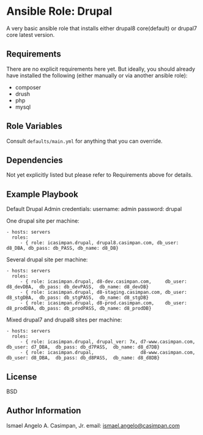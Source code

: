 Ansible Role: Drupal
=========

A very basic ansible role that installs either drupal8 core(default) or drupal7 core latest version.

Requirements
------------

There are no explicit requirements here yet. But ideally, you should already have installed the following (either manually or via another ansible role):
* composer
* drush
* php
* mysql

Role Variables
--------------

Consult ```defaults/main.yml``` for anything that you can override.


Dependencies
------------

Not yet explicitly listed but please refer to Requirements above for details.

Example Playbook
----------------
Default Drupal Admin credentials:
  username: admin
  password: drupal

One drupal site per machine:

    - hosts: servers
      roles:
         - { role: icasimpan.drupal, drupal8.casimpan.com, db_user: d8_DBA, db_pass: db_PASS, db_name: d8_DB}
 
Several drupal site per machine:

    - hosts: servers
      roles:
         - { role: icasimpan.drupal, d8-dev.casimpan.com,     db_user: d8_devDBA,  db_pass: db_devPASS,  db_name: d8_devDB}
         - { role: icasimpan.drupal, d8-staging.casimpan.com, db_user: d8_stgDBA,  db_pass: db_stgPASS,  db_name: d8_stgDB}
         - { role: icasimpan.drupal, d8-prod.casimpan.com,    db_user: d8_prodDBA, db_pass: db_prodPASS, db_name: d8_prodDB}

Mixed drupal7 and drupal8 sites per machine:

    - hosts: servers
      roles:
         - { role: icasimpan.drupal, drupal_ver: 7x, d7-www.casimpan.com, db_user: d7_DBA,  db_pass: db_d7PASS,  db_name: d8_d7DB}
         - { role: icasimpan.drupal,                 d8-www.casimpan.com, db_user: d8_DBA,  db_pass: db_d8PASS,  db_name: d8_d8DB}

License
-------

BSD

Author Information
------------------

Ismael Angelo A. Casimpan, Jr.
email: ismael.angelo@casimpan.com
